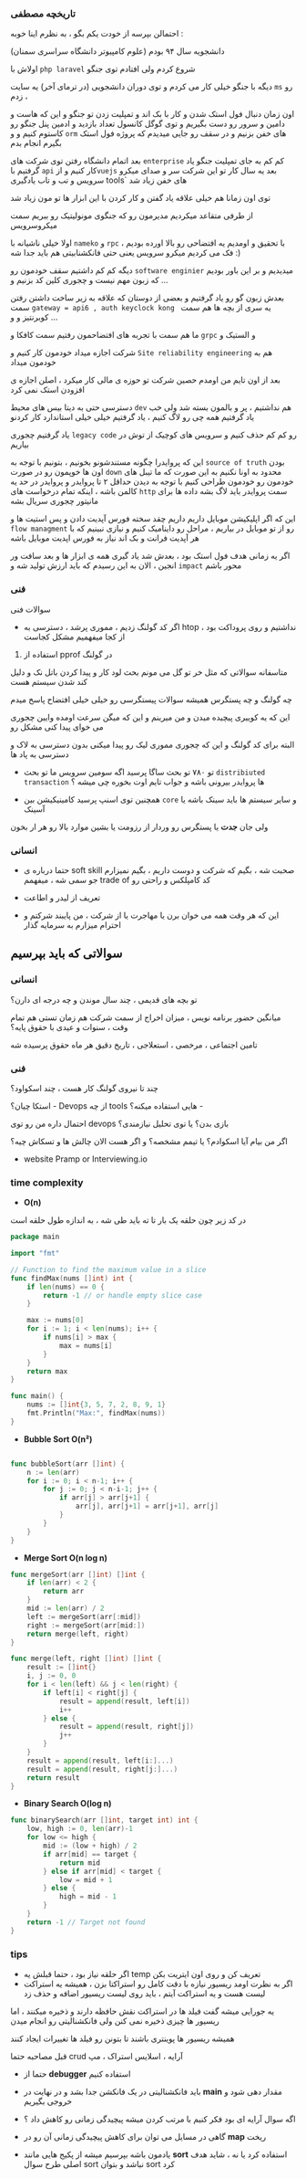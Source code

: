 ### تاریخچه مصطفی

احتمالن بپرسه از خودت یکم بگو ، به نظرم اینا خوبه :

دانشجویه سال ۹۴ بودم (علوم کامپیوتر دانشگاه سراسری سمنان)

اولاش با `php laravel` شروع کردم ولی افتادم توی جنگو

دیگه با جنگو خیلی کار می کردم و توی دوران دانشجویی (در ترمای آخر) یه سایت `ms` رو زدم ، 

اون زمان دنبال فول استک شدن و کار با بک اند و تمپلیت زدن تو جنگو و این که هاست و دامین و سرور رو دست بگیریم و توی گوگل کانسول تعداد بازدید  و ادمین پنل جنگو رو کاستوم کنیم و  و `orm` های خفن بزنیم و در سقف رو جایی میدیدم که پروژه فول استک بگیرم انجام بدم

بعد اتمام دانشگاه رفتن توی شرکت های `enterprise` کم کم به جای تمپلیت جنگو یاد گرفتیم با `api` کار کنیم و از`vuejs` بعد یه سال کار تو این شرکت سر و صدای میکرو سرویس و تب و تاب یادگیری tools` های خفن زیاد شد

توی اون زمانا هم خیلی علاقه یاد گفتن و کار کردن با این ابزار ها تو مون زیاد شد

از طرفی متقاعد میکردیم مدیرمون رو که جنگوی مونولیتیک رو ببریم سمت میکروسرویس

اولا خیلی ناشیانه با `nameko` و `rpc` با تحقیق و اومدیم یه افتضاحی رو بالا اورده بودیم ، فک می کردیم میکرو سرویس یعنی حتی فانکشنابیتی هم باید جدا شه :) 

دیگه کم کم داشتیم سقف خودمون رو `software enginier` میدیدیم و بر این باور بودیم که زبون مهم نیست و چجوری کلین کد بزنیم و ...

بعدش زبون گو رو یاد گرفتیم و بعضی از دوستان که علاقه به زیر ساخت داشتن رفتن سمت `gateway = api6 , auth keyclock kong ` یه سری از بچه ها هم سمت کوبرنتیز و و ...

ما هم سمت با تجربه های افتضاحمون رفتیم سمت کافکا و `grpc` و الستیک و 

شرکت اجازه میداد خودمون کار کنیم و `Site reliability engineering` هم به خودمون میداد 

بعد از اون تایم من اومدم حصین شرکت تو حوزه ی مالی کار میکرد ، اصلن اجازه ی افزودن استک نمی کرد

دسترسی  حتی به دیتا بیس های محیط `dev` هم نداشتیم ، پر و بالمون بسته شد ولی خب یاد گرفتیم همه چی رو لاگ کنیم ، یاد گرفتیم خیلی خیلی استاندارد کار کردنو

یاد گرفتیم چجوری `legacy code` رو کم کم حذف کنیم و سرویس های کوچیک از توش در بیاریم

این که پروایدرا چگونه مستندشونو بخونیم ، بتونیم با توجه به  `source of truth` بودن اون ها خوپمون رو در صورت `down` محدود به اونا نکنیم به این صورت که ما تیبل های خودمون رو خودمون طراحی کنیم با توجه به دیدن حداقل ۲ تا پروایدر و پروایدر در حد یه کالمن باشه ، اینکه تمام درخواست های `http` سمت پروایدر باید لاگ بشه داده ها برای مانیتور چجوری سریال بشه


این که اگر اپلیکیشن موبایل داریم داریم چقد سخته فورس آپدیت دادن و پس استیت ها و `flow managment` رو از تو موبایل در بیاریم ، مراحل رو داینامیک کنیم  و نیازی نبینیم که با هر آپدیت فرانت و بک اند نیاز به فورس اپدیت موبایل باشه

اگر یه زمانی هدف فول استک بود ، بعدش شد یاد گیری همه ی ابزار ها و بعد سافت ور انجین ، الان به این رسیدم که باید ارزش تولید شه و `impact` محور باشم

### فنی

سوالات  فنی

+ اگر کد گولنگ زدیم ، مموری پرشد ، دسترسی به  htop  نداشتیم و روی پروداکت بود ، از کجا میفهمیم مشکل کجاست

1. استفاده از pprof در گولنگ






متاسفانه سوالاتی که مثل خر تو گل می مونم بحث لود کار و پیدا کردن باتل نک و دلیل کند شدن سیستم هست

چه گولنگ و چه پستگرس همیشه سوالات پیستگرسی رو خیلی خیلی افتضاح پاسخ میدم

این که یه کوییری پیچیده میدن و من میرینم و این که میگن سرعت اومده وایین چجوری می خوای پیدا کنی مشکل رو

البته برای کد گولنگ و این که چجوری مموری لیک رو پیدا میکنی بدون دسترسی به لاک و دسترسی به پاد ها

+ تو ۷۸۰ تو بحث ساگا پرسید اگه سومین سرویس ما تو بحث `distribiuted transaction` ها پروایدر بیرونی باشه و جواب تایم اوت بخوره چی میشه ؟

+ همچنین توی اسنپ پرسید کامینیکیشن بین `core` و سایر سیستم ها باید سینک باشه یا آسینک

ولی جان **جدت** یا پستگرس رو وردار از رزومت یا بشین موارد بالا رو هر ار بخون



### انسانی

+ حتما درباره ی soft skill صحبت شه ، بگیم که شرکت و دوست داریم ، بگیم نمیزارم جو سمی شه ، میفهمم trade of کد کامپلکس و راحتی رو

+ تعریف از لیدر و اطاعت

+ این که هر وقت همه می خوان برن یا مهاجرت یا از شرکت ، من پایبند  شرکتم و احترام میزارم به سرمایه گذار


## سوالاتی که باید بپرسیم

### انسانی

تو بچه های قدیمی ، چند سال موندن و چه درجه ای دارن؟


میانگین حضور برنامه نویس ، میزان اخراج از سمت شرکت هم زمان تستی هم تمام وقت ، سنوات و عیدی با حقوق پایه؟


تامین اجتماعی ، مرخصی ، استعلاجی ، تاریخ دقیق هر ماه حقوق  پرسیده شه


### فنی

چند تا نیروی گولنگ کار هست ، چند اسکواود؟

استکا چیان؟ - Devops از چه tools هایی استفاده میکنه؟ - 


احتمال داره من رو توی devops بازی بدن؟ یا توی تحلیل نیازمندی؟

اگر من بیام آیا اسکوادم؟ یا تیمم مشخصه؟ و اگر هست الان چالش ها و تسکاش چیه؟


+ website
Pramp or Interviewing.io

### time complexity

+ **O(n)**

در کد زیر چون حلقه یک بار تا ته باید طی شه  ، به اندازه طول حلقه است

```go
package main

import "fmt"

// Function to find the maximum value in a slice
func findMax(nums []int) int {
    if len(nums) == 0 {
        return -1 // or handle empty slice case
    }

    max := nums[0]
    for i := 1; i < len(nums); i++ {
        if nums[i] > max {
            max = nums[i]
        }
    }
    return max
}

func main() {
    nums := []int{3, 5, 7, 2, 8, 9, 1}
    fmt.Println("Max:", findMax(nums))
}
```

+ **Bubble Sort O(n²)**

```go

func bubbleSort(arr []int) {
    n := len(arr)
    for i := 0; i < n-1; i++ {
        for j := 0; j < n-i-1; j++ {
            if arr[j] > arr[j+1] {
                arr[j], arr[j+1] = arr[j+1], arr[j]
            }
        }
    }
}
```

+ **Merge Sort O(n log n)**

```go
func mergeSort(arr []int) []int {
    if len(arr) < 2 {
        return arr
    }
    mid := len(arr) / 2
    left := mergeSort(arr[:mid])
    right := mergeSort(arr[mid:])
    return merge(left, right)
}

func merge(left, right []int) []int {
    result := []int{}
    i, j := 0, 0
    for i < len(left) && j < len(right) {
        if left[i] < right[j] {
            result = append(result, left[i])
            i++
        } else {
            result = append(result, right[j])
            j++
        }
    }
    result = append(result, left[i:]...)
    result = append(result, right[j:]...)
    return result
}


```

+ **Binary Search O(log n)**

```go
func binarySearch(arr []int, target int) int {
    low, high := 0, len(arr)-1
    for low <= high {
        mid := (low + high) / 2
        if arr[mid] == target {
            return mid
        } else if arr[mid] < target {
            low = mid + 1
        } else {
            high = mid - 1
        }
    }
    return -1 // Target not found
}


```

### tips



+  اگر حلقه نیاز بود ، حتما قبلش یه temp  تعریف کن و روی اون ایتریت بکن
+ اگر به نظرت اومد ریسیور نیازه با دقت کامل رو استراکتا بزن ، همیشه یه استراکت لیست هست و یه استراکت آیتم ، باید روی لیست ریسیور اضافه و حذف زد

یه جورایی میشه گفت فیلد ها در استراکت  نقش حافظه دارند و ذخیره میکنند ، اما ریسیور ها چیزی ذخیره نمی کنن ولی فانکشنالیتی رو انجام میدن

همیشه ریسیور ها پوینتری باشند تا بتونن رو فیلد ها تغییرات ایجاد کنند

قبل مصاحبه حتما crud آرایه ، اسلایس استراک ، مپ


+ حتما از **debugger** استفاده کنیم

+ باید فانکشنالیتی در یک فانکشن جدا بشد و در نهایت در **main** مقدار دهی شود و خروجی بگیریم

+ اگه سوال آرایه ای بود فکر کنیم با مرتب کردن میشه پیچیدگی زمانی رو کاهش داد ؟

+ گاهی در مسایل می توان برای کاهش پیچیدگی زمانی آن رو در **map** ریخت 

+ یادمون باشه بپرسیم میشه از پکیج هایی مانند **sort** استفاده کرد یا نه ، شاید هدف اصلی طرح سوال sort نباشد و بتوان sort  کرد

